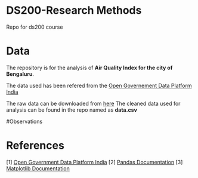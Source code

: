 # DS200-Research Methods
Repo for ds200 course


# Data
The repository is for the analysis of <b>Air Quality Index for the city of Bengaluru</b>.

The data used has been refered from the [Open Governement Data Platform India](https://data.gov.in/)

The raw data can be downloaded from [here]()
The cleaned data used for analysis can be found in the repo named as <b> data.csv </b>


#Observations


# References
\[1\] [Open Government Data Platform India]()
\[2\] [Pandas Documentation]()
\[3\] [Matplotlib Documentation]()
